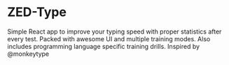 # ZED-Type
Simple React app to improve your typing speed with proper statistics after every test. Packed with awesome UI and multiple training modes. Also includes programming language specific training drills. Inspired by @monkeytype

